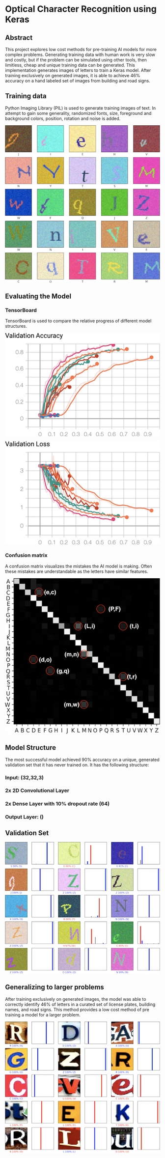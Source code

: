 # Optical Character Recognition using Keras

## Abstract

This project explores low cost methods for pre-training AI models for more complex problems. Generating training data with human work is very slow and costly, but if the problem can be simulated using other tools, then limitless, cheap and unique training data can be generated. This implementation generates images of letters to train a Keras model. After training exclusively on generated images, it is able to achieve 46% accuracy on a hand labeled set of images from building and road signs.

## Training data

Python Imaging Library (PIL) is used to generate training images of text. In attempt to gain some generality, randomized fonts, size, foreground and background colors, position, rotation and noise is added.

![TrainingData](/Present/TrainingDataDisplay.png?)

## Evaluating the Model

### TensorBoard

TensorBoard is used to compare the relative progress of different model structures.

![ValidationAccuracy](/Present/ValidationAccuracy.png?)

![ValidationLoss](/Present/ValidationLoss.png?)

### Confusion matrix

A confusion matrix visualizes the mistakes the AI model is making. Often these mistakes are understandable as the letters have similar features.

![Confusion Matrix](/Present/ConfusionMatrix.png?)

## Model Structure

The most successful model achieved 90% accuracy on a unique, generated validation set that it has never trained on. It has the following structure:

### Input: (32,32,3)

### 2x 2D Convolutional Layer
### 2x Dense Layer with 10% dropout rate (64)

### Output Layer: ()

## Validation Set

![ModelPrediction](/Present/PredictDisplay.png?)

## Generalizing to larger problems

After training exclusively on generated images, the model was able to correctly identify 46% of letters in a curated set of license plates, building names, and road signs. This method provides a low cost method of pre training a model for a larger problem.

![ModelPrediction](/Present/GeneralizeDisplay.png?)
